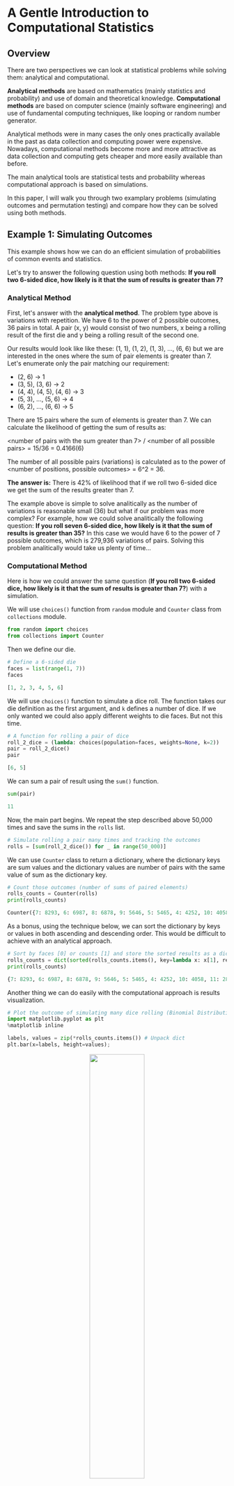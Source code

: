 # A Gentle Introduction to Computational Statistics

## Overview
There are two perspectives we can look at statistical problems while solving them: analytical and computational.

**Analytical methods** are based on mathematics (mainly statistics and probability) and use of domain and theoretical knowledge. **Computational methods** are based on computer science (mainly software engineering) and use of fundamental computing techniques, like looping or random number generator.

Analytical methods were in many cases the only ones practically available in the past as data collection and computing power were expensive. Nowadays, computational methods become more and more attractive as data collection and computing gets cheaper and more easily available than before.

The main analytical tools are statistical tests and probability whereas computational approach is based on simulations.

In this paper, I will walk you through two examplary problems (simulating outcomes and permutation testing) and compare how they can be solved using both methods.

## Example 1: Simulating Outcomes

This example shows how we can do an efficient simulation of probabilities of common events and statistics.

Let's try to answer the following question using both methods: **If you roll two 6-sided dice, how likely is it that the sum of results is greater than 7?**

### Analytical Method

First, let's answer with the **analytical method**. The problem type above is variations with repetition. We have 6 to the power of 2 possible outcomes, 36 pairs in total. A pair (x, y) would consist of two numbers, x being a rolling result of the first die and y being a rolling result of the second one.

Our results would look like like these: (1, 1), (1, 2), (1, 3), ..., (6, 6) but we are interested in the ones where the sum of pair elements is greater than 7. Let's enumerate only the pair matching our requirement:

- (2, 6) -> 1
- (3, 5), (3, 6) -> 2
- (4, 4), (4, 5), (4, 6) -> 3
- (5, 3), ..., (5, 6) -> 4
- (6, 2), ..., (6, 6) -> 5

There are 15 pairs where the sum of elements is greater than 7. We can calculate the likelihood of getting the sum of results as:

\<number of pairs with the sum greater than 7> / \<number of all possible pairs> = 15/36 = 0.4166(6)

The number of all possible pairs (variations) is calculated as <number of die sides> to the power of <number of positions, possible outcomes> = 6^2 = 36.

**The answer is:** There is 42% of likelihood that if we roll two 6-sided dice we get the sum of the results greater than 7.

The example above is simple to solve analitically as the number of variations is reasonable small (36) but what if our problem was more complex? For example, how we could solve analitically the following question: **If you roll seven 6-sided dice, how likely is it that the sum of results is greater than 35?** In this case we would have 6 to the power of 7 possible outcomes, which is 279,936 variations of pairs. Solving this problem analitically would take us plenty of time...

### Computational Method

Here is how we could answer the same question (**If you roll two 6-sided dice, how likely is it that the sum of results is greater than 7?**) with a simulation.

We will use `choices()` function from `random` module and `Counter` class from `collections` module.

```python
from random import choices
from collections import Counter
```
Then we define our die.

```python
# Define a 6-sided die
faces = list(range(1, 7))
faces

[1, 2, 3, 4, 5, 6]
```
We will use `choices()` function to simulate a dice roll. The function takes our die definition as the first argument, and `k` defines a number of dice. If we only wanted we could also apply different weights to die faces. But not this time.

```python
# A function for rolling a pair of dice
roll_2_dice = (lambda: choices(population=faces, weights=None, k=2))
pair = roll_2_dice()
pair

[6, 5]
```
We can sum a pair of result using the `sum()` function.

```python
sum(pair)

11
```
Now, the main part begins. We repeat the step described above 50,000 times and save the sums in the `rolls` list.

```python
# Simulate rolling a pair many times and tracking the outcomes
rolls = [sum(roll_2_dice()) for _ in range(50_000)]
```
We can use `Counter` class to return a dictionary, where the dictionary keys are sum values and the dictionary values are number of pairs with the same value of sum as the dictionary key.

```python
# Count those outcomes (number of sums of paired elements)
rolls_counts = Counter(rolls)
print(rolls_counts)

Counter({7: 8293, 6: 6987, 8: 6878, 9: 5646, 5: 5465, 4: 4252, 10: 4058, 11: 2832, 3: 2781, 12: 1417, 2: 1391})
```
As a bonus, using the technique below, we can sort the dictionary by keys or values in both ascending and descending order. This would be difficult to achieve with an analytical approach.

```python
# Sort by faces [0] or counts [1] and store the sorted results as a dictionary
rolls_counts = dict(sorted(rolls_counts.items(), key=lambda x: x[1], reverse=True))
print(rolls_counts)

{7: 8293, 6: 6987, 8: 6878, 9: 5646, 5: 5465, 4: 4252, 10: 4058, 11: 2832, 3: 2781, 12: 1417, 2: 1391}
```
Another thing we can do easily with the computational approach is results visualization.

```python
# Plot the outcome of simulating many dice rolling (Binomial Distribution)
import matplotlib.pyplot as plt
%matplotlib inline

labels, values = zip(*rolls_counts.items()) # Unpack dict
plt.bar(x=labels, height=values);
```

<center><img src="images/2019-04-12-001.png" width="50%"/></center>


Now, we are ready to answer our question. The code below sums the number of occurences of sums greater than 7 and divides it by all occurences.

```python
# If you roll two dice, how likely is it that your sum is greater than 7
sums_above_7 = sum(v for k, v in rolls_counts.items() if k > 7)
all_sums = sum(rolls_counts.values())

likelihood = sums_above_7 / all_sums
likelihood

0.41662
```
The result is at the same time the likelihood that if we roll two 6-sided dice we get the sum of the results greater than 7. Of course, the result we got using computational method (42%) matches the one derived from the analytical method (42%).

### Analytical vs. Computational

To summarize, here are the steps of the two approaches:

- Analytical approach
	- Think about all possible outcomes
	- Enumerate outcomes which meet the condition (>7)
	- Count the outcomes which meet the condition and calculate the likelihood

- Computational approach
	- Define 6-sided die
	- Simulate rolling a pair of dice (many times)
	- Count and calculate the likelihood
	- Bonus: count, sort, visualize easily

Solving the problem analytically, we would have a problem with the more complex scenario (7 dice, sum greater than 35) whereas computationally we can solve it right away. The working code and the complex case solution can be found the Jupyter notebook linked below.

**Example 1: Simulating Outcomes** ([Jupyter](https://github.com/ksatola/Computational-Statistics/blob/master/Example1.ipynb), [HTML](https://ksatola.github.io/projects/ComputationalStatisticsExample1.html))

## Example 2: Permutation Testing

In this example **we would like to know if a drug is effective or not**. This is a classic A/B testing problem which we solve in analytical and computational way.

The first and common to both methods step is to describe the problem mathematically and define a few inputs to our analysis. For this, we will use a standard hypothesis testing approach, defining our null and alternative hypotheses as follows:

<center><img src="images/2019-04-12-002.png" width="100%"/></center>

For the above, I will assume a significance level (alpha) of 0.01. The significance level is the threshold for rejecting a difference between the groups.

In simple words, to confirm if the drug works, we need to find out if there is a statistically significant difference between the two groups of patients. We will be comparing means of the group results (samples) to see if they significantly differ or not.

We represent our groups as lists where each number is a result of patient's examination. In our case we do not know what the numbers means and if the higher number represents the better result or not. That is why two-tailed alternative hypothesis is chosen - we just want to confirm if the two groups differ significantly.

 The treatment group is where patients get the drug and the control group is where patients do not get the drug (only a kind of mockup/not working replacement).

```python
import numpy as np

# treatment group
drug = [54, 73, 53, 70, 73, 68, 52, 65, 65] 

# control group
placebo = [54, 51, 58, 44, 55, 52, 42, 47, 58, 46] 

# Significance level
alpha = 0.01
```

For our groups, we observe the means difference of 12.97 but the question is if this difference is statistically significant and the drug works? Is the difference only between the two samples (drug and placebo) or we could infere that this would be also valid for the entire patients population?

```python
# Means difference of the samples
np.mean(drug) - np.mean(placebo)

12.966666666666661
```

### Analytical Method

First, let's try to answer to this question analytically. For that we will use T-Student sampling distribution and calculate t-test statistic. Statistical tests usually come with some assumptions, and t-test is not an exception.

T-test assumptions:

1. Both groups (drug and placebo) should be normally distributed.
2. Samples should come from populations with equal variances.
3. Samples should be of the same size.
4. At best there should be more than 20 observations in a sample.

Assumtions 3 and 4 are quick to deal with. Our first sample (drug) has 9 observations and the second (placebo) 10. They are not equal in size but close, so we can live with it. The small number of observations (less than 20) may impact the quality of t-test outcome but we have no other choice but to try (we do not have any other observations).

To check if assumption one is is met we will use Shapiro-Wilk test designed specifically for samples containing less than 50 observations. For that we will use a helper function `normaltest()` which utilizes `shapiro()` function of the `scipy.stats` module.

```python
from scipy import stats

def normaltest(sample, name, alpha=0.05):
    '''
    Shapiro-Wilk test for samples with n < 50 observations.
    Reference: https://docs.scipy.org/doc/scipy/reference/generated/scipy.stats.shapiro.html
    '''
    W, p = stats.shapiro(sample)
    #print("W = {:g}".format(W))
    #print("p = {:g}".format(p))
    if p < alpha:  # null hypothesis: sample comes from a normal distribution
        print("{} does not come from a normal distribution".format(name))
    else:
        print("{} comes from a normal distribution".format(name))
```

Let's now test if our first assumption is true regarding the drug and placebo samples.

```python
# Is drug normally distributed?
normaltest(drug, "Drug")

Drug comes from a normal distribution
```

```python
# Is placebo normally distributed?
normaltest(placebo, "Placebo")

Placebo comes from a normal distribution
```

Our samples come from a normal distribution, although it is difficult to say that by just looking at data because we have only 9 and 10 observations.

Now it is time to deal with the second assumtion, stating that our samples should come from populations with equal variances. It is important to mention that we are not checking variances of the samples (their variances are not equal) but if they come from populations with equal variances. 

To check if the second assumption is valid, we will use `varsequals()` helper function utilizing `bartlett()` function from `scipy.stats` module. The function uses Bartlett's test which answers the question if our samples come from populations with equal variances.

```python
def varsequals(sample1, sample2, alpha=0.01):
    '''
    Perform Bartlett’s test for equal variances.
    Bartlett’s test tests the null hypothesis that all input samples are from populations with equal variances.
    Reference: https://docs.scipy.org/doc/scipy-0.14.0/reference/generated/scipy.stats.bartlett.html
    ''' 
    T, p = stats.bartlett(sample1, sample2)
    #print("T = {:g}".format(T))
    #print("p = {:g}".format(p))
    if p < alpha:  # null hypothesis: all input samples are from populations with equal variances
        print("Not all input samples are from populations with equal variances.")
    else:
        print("All input samples are from populations with equal variances.")
```
It seems that our second assumption is also valid.

```python
varsequals(drug, placebo)

All input samples are from populations with equal variances.
```

Now, we can perform our test and check if the mean difference of our two samples is statistically significant. The remaining question is if our samples are expected to have been drawn from the same population. To do this, we will do a t-test using `ttest_ind()` function from `scipy.stats` module.

```python
# We assume all observations are independent
t_stat, p = stats.ttest_ind(drug, placebo) 
print('t={:.4f}, p={:.4f}'.format(t_stat, p))

t=3.9357, p=0.0011
```

The t-test statistic value is 3.9357 and our p-value is 0.0011. The p-value is a probability of obtaining a result equal to or more extreme than was observed in the data. If our p-value (0.0011) is less than our alpha (0.01) than we can reject our null hypothesis (that there is no difference between drug and placebo) and assume the alternative hypothesis that the drug is effective.

```python
# Interpret via p-value
if p < alpha:
    print('Reject the null hypothesis that the means are equal.')
else:
    print('Accept null hypothesis that the means are equal.')
    
Reject the null hypothesis that the means are equal.
```

We can also confirm our finding calculating degrees of freedom,

```python
# Calculate degrees of freedom
df = len(drug) + len(placebo) - 2
df

17
```

and a critical value.

```python
# Calculate the critical value (two-tailed test)
# PPF (percent point function)
cv = stats.t.ppf(1.0 - alpha/2, df)
cv

2.8982305196347173
```
Using the critical value and t-test statistic we infer the same as above. Our drug works.

```python
# Interpret via critical value (abs for symmetric distribution)
if abs(t_stat) <= cv:
    print('Accept null hypothesis that the means are equal.')
else:
    print('Reject the null hypothesis that the means are equal.')
    
Reject the null hypothesis that the means are equal.
```
To summarize the analytical approach, we proved that we have sufficient evidence to reject the null hypothesis which means that the drug works.

### Computational Method

Now it is time to check if the drug is effective in a computational way. We will be using our hypothesis definition but instead of doing a statistical test and satisfying its assumption we assume the null hypothesis is true, so there is no difference in the groups.

To refresh, the observed mean difference in drug and placebo groups is 12.97 (observed_diff).


```python
observed_diff = mean(drug) - mean(placebo)
print(f"{observed_diff:.2f}")

12.97
```

If there is no difference in means of the treatment and control groups, we can merge the observations from both groups and then check how likely is that the observed_diff value or greater appears. We will now simulate the mean differences doing random groups assignment from the common pool (drug and placebo combined) many times.

```python
from statistics import mean
from random import shuffle

# Unite the data
combined = drug + placebo

n = 10_000
count = 0
simulated_means = []

# Simulate it a bunch of times
for _ in range(n):
	 # Rearrange in-place
    shuffle(combined)
    
    # Split combined into simulated drug and placebo grups
    # and calculate a simulated mean difference
    shuffled_diff = mean(combined[:len(drug)]) - mean(combined[len(drug):])
    
    # Add the difference for future reference
    simulated_means.append(shuffled_diff)
    
    # Increase counter if the simulated mean difference
    # is equal or greater from the observed mean difference
    count += (shuffled_diff >= observed_diff)
```
If the null hypothesis is true (the drug does not work, on average group means are close to 0) we should observe many occurences of mean differences equal or greater to observed_diff. If not, then we can safely reject the null hypothesis (as the observed_diff would be exceptional for samples drawn from the same distribution).

Our simulation result shows that 12 times on 10,000 simulated mean difference was equal or greater then observed one. According to our logic, if such difference was common we would get the difference at least 12.97 many more times.

```python
print(f"""{n:,} label reshufflings produced only {count} instances 
with a difference at least as extreme as the observed difference of {observed_diff:.2f}.""")

10,000 label reshufflings produced only 12 instances 
with a difference at least as extreme as the observed difference of 12.97.
```
We can also calculate a p-value easily. To recall, p-value is a chance of observing the current difference when there is truly no difference. In other words it is a probability of obtaining a result equal to or more extreme than was observed in the data.

```python
p = count / n
p

0.0012
```
The p-value is only 0.0012 and is far less than our significance level (alpha) established at 0.01 level.

```python
# Interpret via p-value
if p < alpha:
    print('Reject the null hypothesis that the means are equal.')
else:
    print('Accept null hypothesis that the means are equal.')
    
Reject the null hypothesis that the means are equal.
```
One of the nice "side effects" of computational approach is that doing simulations we gather data we can use to interpret our result visually.

```python
# Find the quantile for the alpha/2 cutoff (two-tailed test)
cv = np.max(simulated_means) - stats.t.ppf(1.0 - alpha/2, df)

simulated_means = np.asarray(simulated_means)
plt.figure(figsize=(16, 8))
sns.distplot(simulated_means, color="skyblue", kde=True, hist=True, rug="True")
plt.title("Simulated Differences of drug and placebo group means for the null hypothesis", fontsize=12)
plt.xlabel("Probability Means Difference", fontsize=12)
plt.ylabel("Percent", fontsize=12)

# Critical value
plt.axvline(cv, color='g');

# Observed mean difference
plt.axvline(observed_diff, color='r'); 
```

<center><img src="images/2019-04-12-003.png" width="100%"/></center>

The picture above shows our simulated distribution of mean difference. The green vertical line represents the critical value and the red one the mean difference observed between drug and placebo groups. We clearly see that it is very unlikely that drug and placebo samples come from the same distribution (red line).

To summarize the computational approach, we can say that it we have sufficient evidence to reject the null hypothesis, and we conclude that the drug is effective.


### Analytical vs. Computational

The analytical and computational approaches are in general very similar except the core part (in bold below):

- Analytical approach
	- Setup testing framework.
		- Define null and alternative hypothesis.
		- Set alpha (the threshold for rejecting differences).
	-  Collect data.
	-  **Pick a sampling distribution, calculate a test statistic, remember about assumptions.**
	-  Calculate p-value.
	-  Draw conclusion.

- Computational approach
	- Setup testing framework.
		- Define null and alternative hypothesis.
		- Set alpha (the threshold for rejecting differences).
	- Collect data.
	- **Iterate while shuffling data to simulate null effect and createa sampling distribution.**
	- Calculate p-value.
	- Draw conclusion.

To conclude, analytical method often dictates the test statistic, and tests have assumptions we must meet. This is not the case while simulating. In addition, if we have issues like censored data, non-independence, or long-tailed distributions, we may not find an off-the-shelf test. In such a case, unless we are mathematical statisticians, we may not be able to make a suitable statistical test by ourselves. Computational approach seems to be more easy to comprehend and to execute.
 
You can find a complete working code in Jupyter notebook format below.

**Example 2: Permutation Testing** ([Jupyter](https://github.com/ksatola/Computational-Statistics/blob/master/Example2.ipynb), [HTML](https://ksatola.github.io/projects/ComputationalStatisticsExample2.html))

## Additional Resources

- [ComputationalStatistics-master.zip](https://github.com/ksatola/Computational-Statistics/blob/master/ComputationalStatistics-master.zip) - a copy of [Brian Spiering](https://github.com/brianspiering/ComputationalStatistics) repo. Brian's talk during [DSCO19](https://www.sfdatainstitute.org/) in San Francisco was a trigger for me to start dealing more systhematically with computational statistics.
- [analytical\_vs\_computational.pdf](https://github.com/ksatola/Computational-Statistics/blob/master/analytical_vs_computational.pdf) - a few slides with a context and brief summary of analytical and computational methods.
